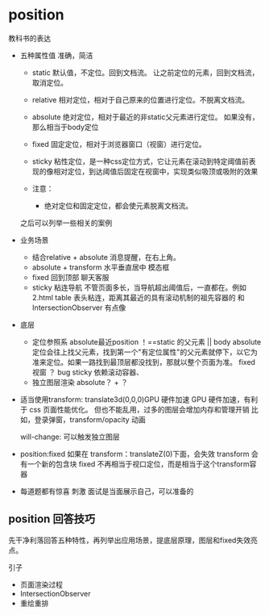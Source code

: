 # position 

教科书的表达

- 五种属性值 准确，简洁
    - static 默认值，不定位。回到文档流。
         让之前定位的元素，回到文档流，取消定位。

    - relative 相对定位，相对于自己原来的位置进行定位。不脱离文档流。

    - absolute 绝对定位，相对于最近的非static父元素进行定位。
        如果没有，那么相当于body定位

    - fixed 固定定位，相对于浏览器窗口（视窗）进行定位。
    
    - sticky 粘性定位，是一种css定位方式，它让元素在滚动到特定阈值前表现的像相对定位，到达阈值后固定在视窗中，实现类似吸顶或吸附的效果

    - 注意：
        - 绝对定位和固定定位，都会使元素脱离文档流。


    之后可以列举一些相关的案例
- 业务场景
    - 结合relative + absolute 消息提醒，在右上角。
    - absolute + transform 水平垂直居中 模态框
    - fixed 回到顶部 聊天客服
    - sticky 粘连导航 不管页面多长，当导航超出阈值后，一直都在。例如2.html
        table 表头粘连，距离其最近的具有滚动机制的祖先容器的
        和IntersectionObserver 有点像

- 底层
     - 定位参照系
     absolute最近position ！==static 的父元素 || body
     absolute定位会往上找父元素，找到第一个"有定位属性"的父元素就停下，以它为准来定位。如果一路找到最顶层都没找到，那就以整个页面为准。
     fixed 视窗 ？ bug
     sticky 依赖滚动容器、
     - 独立图层渲染
     absolute？ + ？ 

- 适当使用transform: translate3d(0,0,0)GPU 硬件加速
    GPU 硬件加速，有利于 css 页面性能优化。
    但也不能乱用，过多的图层会增加内存和管理开销
    比如，登录弹窗，transform/opacity 动画
    
    will-change: 可以触发独立图层
- position:fixed 如果在 transform：translateZ(0)下面，会失效
    transform 会有一个新的包含块 fixed 不再相当于视口定位，而是相当于这个transform容器

- 每道题都有惊喜 刺激
    面试是当面展示自己，可以准备的

## position 回答技巧
先干净利落回答五种特性，再列举出应用场景，提底层原理，图层和fixed失效亮点。


引子
- 页面渲染过程
- IntersectionObserver
- 重绘重排